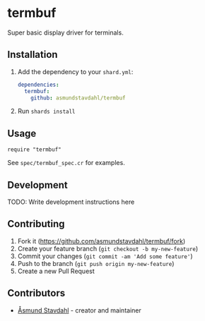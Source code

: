 # termbuf

Super basic display driver for terminals.

## Installation

1. Add the dependency to your `shard.yml`:

   ```yaml
   dependencies:
     termbuf:
       github: asmundstavdahl/termbuf
   ```

2. Run `shards install`

## Usage

```crystal
require "termbuf"
```

See `spec/termbuf_spec.cr` for examples.

## Development

TODO: Write development instructions here

## Contributing

1. Fork it (<https://github.com/asmundstavdahl/termbuf/fork>)
2. Create your feature branch (`git checkout -b my-new-feature`)
3. Commit your changes (`git commit -am 'Add some feature'`)
4. Push to the branch (`git push origin my-new-feature`)
5. Create a new Pull Request

## Contributors

- [Åsmund Stavdahl](https://github.com/asmundstavdahl) - creator and maintainer
